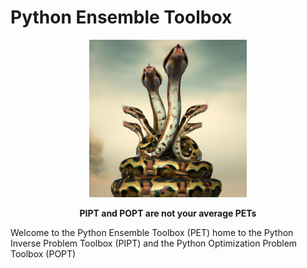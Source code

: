 # Python Ensemble Toolbox

<p align="center" width="100%">
    <img width="50%" src="https://github.com/Python-Ensemble-Toolbox/.github/blob/main/profile/pictures/logo.png" title="PIPT and POPT are not your average PETs">
</p>

<p align = "center">
<b>PIPT and POPT are not your average PETs</b>
</p



Welcome to the Python Ensemble Toolbox (PET) home to the Python Inverse Problem Toolbox (PIPT) and the Python Optimization Problem Toolbox (POPT)
